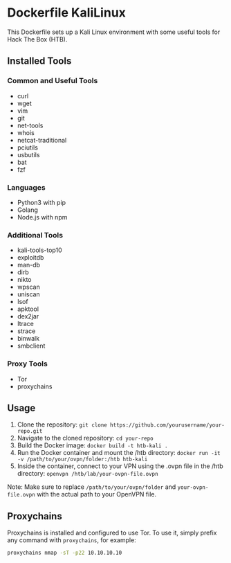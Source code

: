 # Dockerfile KaliLinux

This Dockerfile sets up a Kali Linux environment with some useful tools for Hack The Box (HTB).

## Installed Tools

### Common and Useful Tools

- curl
- wget
- vim
- git
- net-tools
- whois
- netcat-traditional
- pciutils
- usbutils
- bat
- fzf 

### Languages

- Python3 with pip
- Golang
- Node.js with npm

### Additional Tools

- kali-tools-top10
- exploitdb
- man-db
- dirb
- nikto
- wpscan
- uniscan
- lsof
- apktool
- dex2jar
- ltrace
- strace
- binwalk
- smbclient

### Proxy Tools

- Tor
- proxychains

## Usage

1. Clone the repository: `git clone https://github.com/yourusername/your-repo.git`
2. Navigate to the cloned repository: `cd your-repo`
3. Build the Docker image: `docker build -t htb-kali .`
4. Run the Docker container and mount the /htb directory: `docker run -it -v /path/to/your/ovpn/folder:/htb htb-kali`
5. Inside the container, connect to your VPN using the .ovpn file in the /htb directory: `openvpn /htb/lab/your-ovpn-file.ovpn`

Note: Make sure to replace `/path/to/your/ovpn/folder` and `your-ovpn-file.ovpn` with the actual path to your OpenVPN file.

## Proxychains

Proxychains is installed and configured to use Tor. To use it, simply prefix any command with `proxychains`, for example:

```bash
proxychains nmap -sT -p22 10.10.10.10
